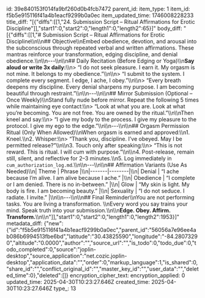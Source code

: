 id: 39e840153f014fa9bf260d0b4fcb7472
parent_id: 
item_type: 1
item_id: f5b5e915116f41a4b1eacf9299b0a0ec
item_updated_time: 1746008228233
title_diff: "[{\"diffs\":[[1,\"24. Submission Script – Ritual Affirmations for Erotic Discipline\"]],\"start1\":0,\"start2\":0,\"length1\":0,\"length2\":65}]"
body_diff: "[{\"diffs\":[[1,\"# Submission Script – Ritual Affirmations for Erotic Discipline\\\n\\\n## Objective\\\nEmbed obedience, devotion, and arousal into the subconscious through repeated verbal and written affirmations. These mantras reinforce your transformation, edging discipline, and denial obedience.\\\n\\\n---\\\n\\\n## Daily Recitation (Before Edging or Yoga)\\\n**Say aloud or write 3x daily:**\\\n> “I do not seek pleasure. I earn it. My orgasm is not mine. It belongs to my obedience.”\\\n\\\n> “I submit to the system. I complete every segment. I edge, I ache, I obey.”\\\n\\\n> “Every breath deepens my discipline. Every denial sharpens my purpose. I am becoming beautiful through restraint.”\\\n\\\n---\\\n\\\n## Mirror Submission (Optional – Once Weekly)\\\nStand fully nude before mirror. Repeat the following 5 times while maintaining eye contact:\\\n> “Look at what you are. Look at what you’re becoming. You are not free. You are owned by the ritual.”\\\n\\\nThen kneel and say:\\\n> “I give my body to the process. I give my pleasure to the protocol. I give my ego to the edge.”\\\n\\\n---\\\n\\\n## Orgasm Permission Ritual (Only When Allowed)\\\nWhen orgasm is earned and approved:\\\n1. Kneel.\\\n2. Whisper:\\\n> “Thank you, discipline. I’ve obeyed. May I be permitted release?”\\\n\\\n3. Touch only after speaking:\\\n> “This is not reward. This is ritual. I will cum with purpose.”\\\n\\\n4. Post-release, remain still, silent, and reflective for 2–3 minutes.\\\n5. Log immediately in `cum_authorization_log.md`.\\\n\\\n---\\\n\\\n## Affirmation Variants (Use As Needed)\\\n| Theme | Phrase |\\\n|-------|--------|\\\n| Denial | “I ache because I’m alive. I am alive because I ache.” |\\\n| Obedience | “I complete or I am denied. There is no in-between.” |\\\n| Glow | “My skin is light. My body is fire. I am becoming beauty.” |\\\n| Sexuality | “I do not seduce. I radiate. I invite.” |\\\n\\\n---\\\n\\\n## Final Reminder\\\nYou are not performing tasks. You are living a transformation.  \\\nEvery word you say trains your mind. Speak truth into your submission.\\\n\\\n**Edge. Obey. Affirm. Transform.**\\\n\\\n\"]],\"start1\":0,\"start2\":0,\"length1\":0,\"length2\":1953}]"
metadata_diff: {"new":{"id":"f5b5e915116f41a4b1eacf9299b0a0ec","parent_id":"56056a7e96ee4ab086b6994513fbe6bd","latitude":"30.43825590","longitude":"-84.28073290","altitude":"0.0000","author":"","source_url":"","is_todo":0,"todo_due":0,"todo_completed":0,"source":"joplin-desktop","source_application":"net.cozic.joplin-desktop","application_data":"","order":0,"markup_language":1,"is_shared":0,"share_id":"","conflict_original_id":"","master_key_id":"","user_data":"","deleted_time":0},"deleted":[]}
encryption_cipher_text: 
encryption_applied: 0
updated_time: 2025-04-30T10:23:27.646Z
created_time: 2025-04-30T10:23:27.646Z
type_: 13